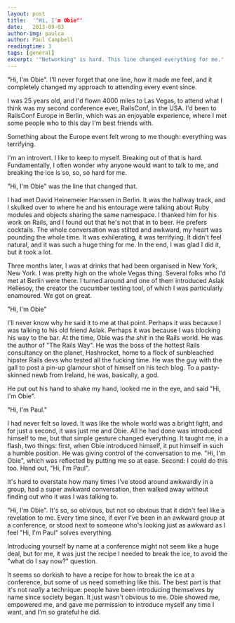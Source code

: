 ```yaml
---
layout: post
title:  '"Hi, I'm Obie"'
date:   2013-09-03
author-img: paulca
author: Paul Campbell
readingtime: 3
tags: [general]
excerpt: '"Networking" is hard. This line changed everything for me.'
---
```


"Hi, I'm Obie". I'll never forget that one line, how it made me feel, and it completely changed my approach to attending every event since.

I was 25 years old, and I'd flown 4000 miles to Las Vegas, to attend what I think was my second conference ever, RailsConf, in the USA. I'd been to RailsConf Europe in Berlin, which was an enjoyable experience, where I met some people who to this day I'm best friends with.

Something about the Europe event felt wrong to me though: everything was terrifying.

I'm an introvert. I like to keep to myself. Breaking out of that is hard. Fundamentally, I often wonder why anyone would want to talk to me, and breaking the ice is so, so, so hard for me.

"Hi, I'm Obie" was the line that changed that.

I had met David Heinemeier Hanssen in Berlin. It was the hallway track, and I skulked over to where he and his entourage were talking about Ruby modules and objects sharing the same namespace. I thanked him for his work on Rails, and I found out that he's not that in to beer. He prefers cocktails. The whole conversation was stilted and awkward, my heart was pounding the whole time. It was exhilerating, it was terrifying. It didn't feel natural, and it was such a huge thing for me. In the end, I was glad I did it, but it took a lot.

Three months later, I was at drinks that had been organised in New York, New York. I was pretty high on the whole Vegas thing. Several folks who I'd met at Berlin were there. I turned around and one of them introduced Aslak Hellesoy, the creator the cucumber testing tool, of which I was particularly enamoured. We got on great.

"Hi, I'm Obie"

I'll never know why he said it to me at that point. Perhaps it was because I was talking to his old friend Aslak. Perhaps it was because I was blocking his way to the bar. At the time, Obie was _the shit_ in the Rails world. He was the author of "The Rails Way". He was the boss of the hottest Rails consultancy on the planet, Hashrocket, home to a flock of sunbleached hipster Rails devs who tested all the fucking time. He was the guy with the gall to post a pin-up glamour shot of himself on his tech blog. To a pasty-skinned newb from Ireland, he was, basically, a god.

He put out his hand to shake my hand, looked me in the eye, and said "Hi, I'm Obie".

"Hi, I'm Paul."

I had never felt so loved. It was like the whole world was a bright light, and for just a second, it was just me and Obie. All he had done was introduced himself to me, but that simple gesture changed everything. It taught me, in a flash, two things: first, when Obie introduced himself, it put himself in such a humble position. He was giving control of the conversation to me. "Hi, I'm Obie", which was reflected by putting me so at ease. Second: I could do this too. Hand out, "Hi, I'm Paul".

It's hard to overstate how many times I've stood around awkwardly in a group, had a super awkward conversation, then walked away without finding out who it was I was talking to.

"Hi, I'm Obie". It's so, so obvious, but not so obvious that it didn't feel like a revelation to me. Every time since, if ever I've been in an awkward group at a conference, or stood next to someone who's looking just as awkward as I feel "Hi, I'm Paul" solves everything.

Introducing yourself by name at a conference might not seem like a huge deal, but for me, it was just the recipe I needed to break the ice, to avoid the "what do I say now?" question.

It seems so dorkish to have a recipe for how to break the ice at a conference, but some of us need something like this. The best part is that it's not _really_ a technique: people have been introducing themselves by name since society began. It just wasn't obvious to me. Obie showed me, empowered me, and gave me permission to introduce myself any time I want, and I'm so grateful he did.

